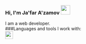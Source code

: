 ### Hi, I'm Ja'far A'zamov <img src="https://i.giphy.com/media/gM5qFksULw54NMWyry/giphy.webp" width="30px">
I am a web developer. </br>
###Languages and tools I work with:
</br>
<code height="25px"><img src="https://www.nicepng.com/png/full/352-3529769_html5-course-training-content-details-logo-html-5.png" width="25px"> </code>
